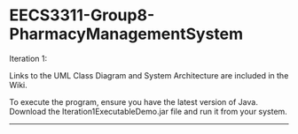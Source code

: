 # EECS3311-Group8-PharmacyManagementSystem
Iteration 1:

Links to the UML Class Diagram and System Architecture are included in the Wiki.

To execute the program, ensure you have the latest version of Java. Download the Iteration1ExecutableDemo.jar file and run it from your system.

-------------------------------------------------------------------------------------------

